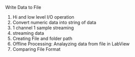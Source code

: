 Write Data to File

1. Hi and low level I/O operation
2. Convert numeric data into string of data
3. 1 channel 1 sample streaming
4. streaming data
5. Creating File and folder path
6. Offline Processing: Analayzing data from file in LabView
7. Comparing File Format


